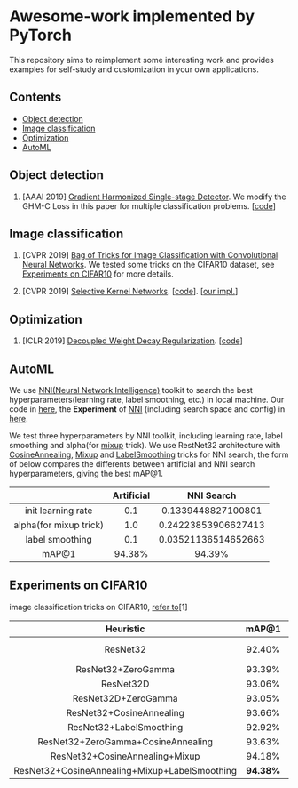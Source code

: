 Awesome-work implemented by PyTorch
========================

This repository aims to reimplement some interesting work and provides examples for self-study and customization in your 
own applications.

## Contents
- [Object detection](#Object-detection)
- [Image classification](#Image-classification)
- [Optimization](#Optimization)
- [AutoML](#AutoML)

## Object detection
1. [AAAI 2019] [Gradient Harmonized Single-stage Detector](https://arxiv.org/abs/1811.05181v1).
We modify the GHM-C Loss in this paper for multiple classification problems. [[code](https://github.com/SmallHedgehog/Awesome-work/blob/master/GHM/GHMC_Loss.py)]

## Image classification
1. [CVPR 2019] [Bag of Tricks for Image Classification with Convolutional Neural Networks](https://arxiv.org/pdf/1812.01187.pdf).
We tested some tricks on the CIFAR10 dataset, see [Experiments on CIFAR10](#Experiments-on-CIFAR10) for more details.

2. [CVPR 2019] [Selective Kernel Networks](https://arxiv.org/abs/1903.06586). [[code](https://github.com/implus/SKNet)]. [[our impl.](https://github.com/SmallHedgehog/Awesome-work/blob/master/model/SK/SKNet.py)]

## Optimization
1. [ICLR 2019] [Decoupled Weight Decay Regularization](https://arxiv.org/abs/1711.05101). [[code](https://github.com/kashif/pytorch/blob/adamw/torch/optim/adam.py)]

## AutoML
We use [NNI(Neural Network Intelligence)](https://github.com/microsoft/nni) toolkit to search the best hyperparameters(learning rate, label smoothing, etc.) in local machine. 
Our code in [here](https://github.com/SmallHedgehog/Awesome-work/blob/master/BL_CA_MU_LB_NNI.py), the **Experiment**
of [NNI](https://github.com/microsoft/nni) (including search space and config) in [here](https://github.com/SmallHedgehog/Awesome-work/tree/master/experiments/cifar10-bl_ca_mu_lb_nni). 

We test three hyperparameters by NNI toolkit, including learning rate, label smoothing and alpha(for [mixup](https://github.com/SmallHedgehog/Awesome-work/blob/master/MIXUP-trian.py) trick).
We use RestNet32 architecture with [CosineAnnealing](https://github.com/SmallHedgehog/Awesome-work/blob/master/COSINEANNEAL-train.py), 
[Mixup](https://github.com/SmallHedgehog/Awesome-work/blob/master/MIXUP-trian.py) and 
[LabelSmoothing](https://github.com/SmallHedgehog/Awesome-work/blob/master/LABELSMOOTH-train.py) tricks for NNI search, the form of below compares the differents between
artificial and NNI search hyperparameters, giving the best mAP@1.

|                        | Artificial | NNI Search |
| :--------------------: | :--------: | :--------: |
|   init learning rate   |    0.1     | 0.1339448827100801 |
| alpha(for mixup trick) |    1.0     | 0.24223853906627413 |
|    label smoothing     |    0.1     | 0.03521136514652663 |
|         mAP@1          |   94.38%   | 94.39% |

## Experiments on CIFAR10
image classification tricks on CIFAR10, [refer to](https://arxiv.org/pdf/1812.01187.pdf)[1]

|                 **Heuristic**                 |   mAP@1    |    Lift    |
| :-------------------------------------------: | :--------: | :--------: |
|                   ResNet32                    |   92.40%   |     (+0.0, BASELINE)     |
|              ResNet32+ZeroGamma               |   93.39%   |   +0.99%   |
|                   ResNet32D                   |   93.06%   |   +0.66%   |
|              ResNet32D+ZeroGamma              |   93.05%   |   +0.65%   |
|           ResNet32+CosineAnnealing            |   93.66%   |   +1.26%   |
|            ResNet32+LabelSmoothing            |   92.92%   |   +0.52%   |
|      ResNet32+ZeroGamma+CosineAnnealing       |   93.63%   |   +1.23%   |
|        ResNet32+CosineAnnealing+Mixup         |   94.18%   |   +1.78%   |
| ResNet32+CosineAnnealing+Mixup+LabelSmoothing | **94.38%** | **+1.98%** |
